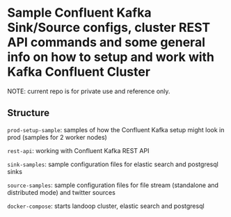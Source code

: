 # Sample Confluent Kafka Sink/Source configs, cluster REST API commands and some general info on how to setup and work with Kafka Confluent Cluster
NOTE: current repo is for private use and reference only.

## Structure
```prod-setup-sample```: samples of how the Confluent Kafka setup might look in prod (samples for 2 worker nodes)

```rest-api```: working with Confluent Kafka REST API

```sink-samples```: sample configuration files for elastic search and postgresql sinks

```source-samples```: sample configuration files for file stream (standalone and distributed mode) and twitter sources

```docker-compose```: starts landoop cluster, elastic search and postgresql
